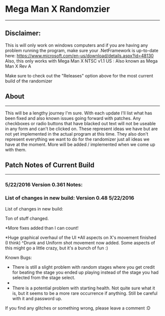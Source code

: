 # Mega Man X Randomzier
---

## Disclaimer: 
This is will only work on windows computers and if you are having any problem running the program, make sure your
.NetFramework is up-to-date here: https://www.microsoft.com/en-us/download/details.aspx?id=48130
Also, this only works with Mega Man X NTSC v1.1 US :  Also known as Mega Man X Rev A

Make sure to check out the "Releases" option above for the most current build of the randomizer

## About
---

This will be a lengthy journey I'm sure.  With each update I'll list what has been fixed and also known issues going forward with patches.  Any checkboxes or radio buttons that have blacked out text will not be useable in any form and can't be clicked on.  These represent ideas we have but are not yet implemented in the actual program at this time.  They also don't represent everything we want to do for the randomizer just all ideas we have at the moment.  More will be added / implemented when we come up with them.

## Patch Notes of Current Build
---

### 5/22/2016 Version 0.361 Notes:



### List of changes in new build: Version 0.48 5/22/2016

List of changes in new build:

Ton of stuff changed.

*More fixes added than I can count!

*Huge graphical overhaul of the UI
*All aspects on X's movement finished (I think)
^Drunk and Uniform shot movement now added. Some aspects of this might go a little crazy, but it's a bunch of fun :)


Known Bugs:
* There is still a slight problem with random stages where you get credit for beating the stage you ended up playing instead of the stage you had selected from the stage select.
* 
* There is a potential problem with starting health.  Not quite sure what it is, but it seems to be a more rare occurrence if anything.  Still be careful with it and password up.

If you find any glitches or something wrong, please leave a comment :D


